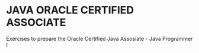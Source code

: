 # JAVA ORACLE CERTIFIED ASSOCIATE
Exercises to prepare the Oracle Certified Java Assosiate - Java Programmer I 